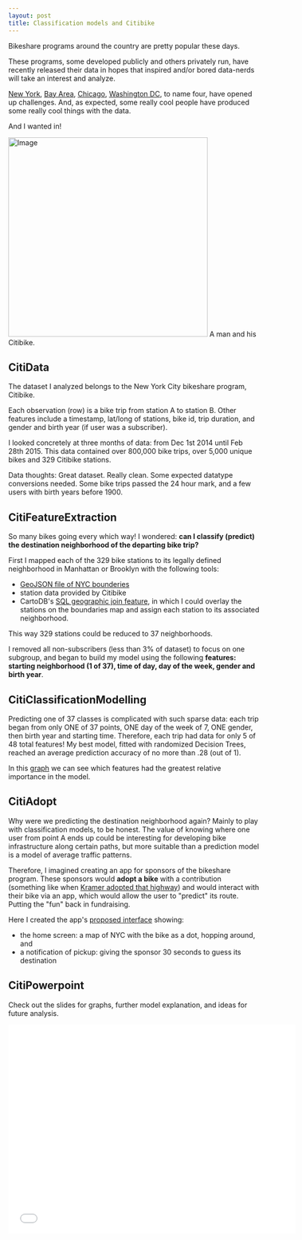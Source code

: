 ```yaml
---
layout: post
title: Classification models and Citibike
---
```


Bikeshare programs around the country are pretty popular these days.

These programs, some developed publicly and others privately run, have recently released their data in hopes that inspired and/or bored data-nerds will take an interest and analyze.

<a href="http://www.citibikenyc.com/system-data" target="_blank">New York</a>, <a href="http://www.bayareabikeshare.com/datachallenge" target="_blank">Bay Area</a>, <a href="https://www.divvybikes.com/datachallenge" target="_blank">Chicago</a>, <a href="http://www.capitalbikeshare.com/system-data" target="_blank">Washington DC</a>, to name four, have opened up challenges. And, as expected, some really cool people have produced some really cool things with the data.

And I wanted in!

<div class = "caption"> 
<img style= "width: 400px;" src="http://cgerson.github.io/images/citibike_foto_2.jpg" alt="Image"/>
A man and his Citibike.</div>

## CitiData

The dataset I analyzed belongs to the New York City bikeshare program, Citibike.

Each observation (row) is a bike trip from station A to station B. Other features include a timestamp, lat/long of stations, bike id, trip duration, and gender and birth year (if user was a subscriber).

I looked concretely at three months of data: from Dec 1st 2014 until Feb 28th 2015. This data contained over 800,000 bike trips, over 5,000 unique bikes and 329 Citibike stations.

Data thoughts: Great dataset. Really clean. Some expected datatype conversions needed. Some bike trips passed the 24 hour mark, and a few users with birth years before 1900. 

## CitiFeatureExtraction

So many bikes going every which way! I wondered: <b>can I classify (predict) the destination neighborhood of the departing bike trip?</b>

First I mapped each of the 329 bike stations to its legally defined neighborhood in Manhattan or Brooklyn with the following tools:

 * <a href="http://catalog.opendata.city/dataset/pediacities-nyc-neighborhoods/resource/91778048-3c58-449c-a3f9-365ed203e914" target="_blank">GeoJSON file of NYC bounderies</a>
 * station data provided by Citibike
 * CartoDB's <a href="http://docs.cartodb.com/tips-and-tricks.html#spatial-intersection-of-two-tables" target="_blank">SQL geographic join feature</a>, in which I could overlay the stations on the boundaries map and assign each station to its associated neighborhood.

This way 329 stations could be reduced to 37 neighborhoods.

I removed all non-subscribers (less than 3% of dataset) to focus on one subgroup, and began to build my model using the following <b>features: starting neighborhood (1 of 37), time of day, day of the week, gender and birth year</b>.

## CitiClassificationModelling

Predicting one of 37 classes is complicated with such sparse data: each trip began from only ONE of 37 points, ONE day of the week of 7, ONE gender, then birth year and starting time. Therefore, each trip had data for only 5 of 48 total features! My best model, fitted with randomized Decision Trees, reached an average prediction accuracy of no more than .28 (out of 1).

In this <a href="http://cgerson.github.io/adopt-a-bike-model/" target="_blank">graph</a> we can see which features had the greatest relative importance in the model. 

## CitiAdopt

Why were we predicting the destination neighborhood again? Mainly to play with classification models, to be honest. The value of knowing where one user from point A ends up could be interesting for developing bike infrastructure along certain paths, but more suitable than a prediction model is a model of average traffic patterns.

Therefore, I imagined creating an app for sponsors of the bikeshare program. These sponsors would <b>adopt a bike</b> with a contribution (something like when <a href = "https://en.wikipedia.org/wiki/The_Pothole" target = "_blank">Kramer adopted that highway</a>) and would interact with their bike via an app, which would allow the user to "predict" its route. Putting the "fun" back in fundraising.

Here I created the app's <a href = "http://cgerson.github.io/adopt-a-bike/">proposed interface</a> showing:

* the home screen: a map of NYC with the bike as a dot, hopping around, and
* a notification of pickup: giving the sponsor 30 seconds to guess its destination

## CitiPowerpoint

Check out the slides for graphs, further model explanation, and ideas for future analysis.

<iframe src="//slides.com/claireger/deck-3/embed" width="576" height="420" scrolling="no" frameborder="0" webkitallowfullscreen mozallowfullscreen allowfullscreen></iframe>